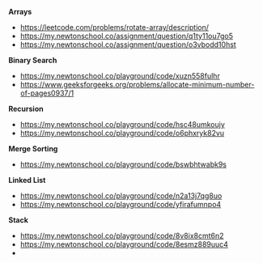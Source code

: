 **Arrays**
- https://leetcode.com/problems/rotate-array/description/
- https://my.newtonschool.co/assignment/question/q1ty11ou7go5
- https://my.newtonschool.co/assignment/question/o3vbodd10hst

**Binary Search**
- https://my.newtonschool.co/playground/code/xuzn558fulhr
- https://www.geeksforgeeks.org/problems/allocate-minimum-number-of-pages0937/1

**Recursion**
- https://my.newtonschool.co/playground/code/hsc48umkoujy
- https://my.newtonschool.co/playground/code/o6phxryk82vu

**Merge Sorting**
- https://my.newtonschool.co/playground/code/bswbhtwabk9s

**Linked List**
- https://my.newtonschool.co/playground/code/n2a13j7qg8uo
- https://my.newtonschool.co/playground/code/yfirafumnpo4

**Stack**
- https://my.newtonschool.co/playground/code/8v8ix8cmt6n2
- https://my.newtonschool.co/playground/code/8esmz889uuc4
- 
